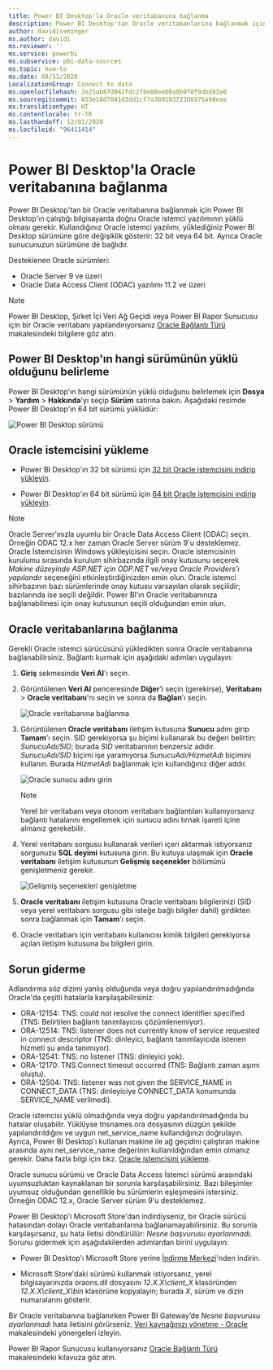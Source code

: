 ```yaml
---
title: Power BI Desktop'la Oracle veritabanına bağlanma
description: Power BI Desktop'tan Oracle veritabanlarına bağlanmak için gerçekleştirilmesi gereken işlemler ve indirmeler
author: davidiseminger
ms.author: davidi
ms.reviewer: ''
ms.service: powerbi
ms.subservice: pbi-data-sources
ms.topic: how-to
ms.date: 08/11/2020
LocalizationGroup: Connect to data
ms.openlocfilehash: 2e25ab87d042fdc2f0e88ee00a0b0f8f9dbd83a0
ms.sourcegitcommit: 653e18d7041d3dd1cf7a38010372366975a98eae
ms.translationtype: HT
ms.contentlocale: tr-TR
ms.lasthandoff: 12/01/2020
ms.locfileid: "96411414"
---
```

# <a name="connect-to-an-oracle-database-with-power-bi-desktop"></a>Power BI Desktop'la Oracle veritabanına bağlanma
Power BI Desktop'tan bir Oracle veritabanına bağlanmak için Power BI Desktop'ın çalıştığı bilgisayarda doğru Oracle istemci yazılımının yüklü olması gerekir. Kullandığınız Oracle istemci yazılımı, yüklediğiniz Power BI Desktop sürümüne göre değişiklik gösterir: 32 bit veya 64 bit. Ayrıca Oracle sunucunuzun sürümüne de bağlıdır.

Desteklenen Oracle sürümleri: 
- Oracle Server 9 ve üzeri
- Oracle Data Access Client (ODAC) yazılımı 11.2 ve üzeri

> [!NOTE]
> Power BI Desktop, Şirket İçi Veri Ağ Geçidi veya Power BI Rapor Sunucusu için bir Oracle veritabanı yapılandırıyorsanız [Oracle Bağlantı Türü](/sql/reporting-services/report-data/oracle-connection-type-ssrs?view=sql-server-ver15) makalesindeki bilgilere göz atın. 


## <a name="determining-which-version-of-power-bi-desktop-is-installed"></a>Power BI Desktop'ın hangi sürümünün yüklü olduğunu belirleme
Power BI Desktop'ın hangi sürümünün yüklü olduğunu belirlemek için **Dosya** > **Yardım** > **Hakkında**'yı seçip **Sürüm** satırına bakın. Aşağıdaki resimde Power BI Desktop'ın 64 bit sürümü yüklüdür:

![Power BI Desktop sürümü](media/desktop-connect-oracle-database/connect-oracle-database_1.png)

## <a name="install-the-oracle-client"></a>Oracle istemcisini yükleme
- Power BI Desktop'ın 32 bit sürümü için [32 bit Oracle istemcisini indirip yükleyin](https://www.oracle.com/technetwork/topics/dotnet/utilsoft-086879.html).

- Power BI Desktop'ın 64 bit sürümü için [64 bit Oracle istemcisini indirip yükleyin](https://www.oracle.com/database/technologies/odac-downloads.html).

> [!NOTE]
> Oracle Server'ınızla uyumlu bir Oracle Data Access Client (ODAC) seçin. Örneğin ODAC 12.x her zaman Oracle Server sürüm 9'u desteklemez.
> Oracle İstemcisinin Windows yükleyicisini seçin.
> Oracle istemcisinin kurulumu sırasında kurulum sihirbazında ilgili onay kutusunu seçerek *Makine düzeyinde ASP.NET için ODP.NET ve/veya Oracle Providers’ı yapılandır* seçeneğini etkinleştirdiğinizden emin olun. Oracle istemci sihirbazının bazı sürümlerinde onay kutusu varsayılan olarak seçilidir; bazılarında ise seçili değildir. Power BI’ın Oracle veritabanınıza bağlanabilmesi için onay kutusunun seçili olduğundan emin olun.

## <a name="connect-to-an-oracle-database"></a>Oracle veritabanlarına bağlanma
Gerekli Oracle istemci sürücüsünü yükledikten sonra Oracle veritabanına bağlanabilirsiniz. Bağlantı kurmak için aşağıdaki adımları uygulayın:

1. **Giriş** sekmesinde **Veri Al**'ı seçin. 

2. Görüntülenen **Veri Al** penceresinde **Diğer**'i seçin (gerekirse), **Veritabanı** > **Oracle veritabanı**'nı seçin ve sonra da **Bağlan**'ı seçin.
   
   ![Oracle veritabanına bağlanma](media/desktop-connect-oracle-database/connect-oracle-database_2.png)
3. Görüntülenen **Oracle veritabanı** iletişim kutusuna **Sunucu** adını girip **Tamam**'ı seçin. SID gerekiyorsa şu biçimi kullanarak bu değeri belirtin: *SunucuAdı/SID*; burada *SID* veritabanının benzersiz adıdır. *SunucuAdı/SID* biçimi işe yaramıyorsa *SunucuAdı/HizmetAdı* biçimini kullanın. Burada *HizmetAdı* bağlanmak için kullandığınız diğer addır.


   ![Oracle sunucu adını girin](media/desktop-connect-oracle-database/connect-oracle-database_3.png)

   > [!NOTE]
   > Yerel bir veritabanı veya otonom veritabanı bağlantıları kullanıyorsanız bağlantı hatalarını engellemek için sunucu adını tırnak işareti içine almanız gerekebilir. 
      
4. Yerel veritabanı sorgusu kullanarak verileri içeri aktarmak istiyorsanız sorgunuzu **SQL deyimi** kutusuna girin. Bu kutuya ulaşmak için **Oracle veritabanı** iletişim kutusunun **Gelişmiş seçenekler** bölümünü genişletmeniz gerekir.
   
   ![Gelişmiş seçenekleri genişletme](media/desktop-connect-oracle-database/connect-oracle-database_4.png)


5. **Oracle veritabanı** iletişim kutusuna Oracle veritabanı bilgilerinizi (SID veya yerel veritabanı sorgusu gibi isteğe bağlı bilgiler dahil) girdikten sonra bağlanmak için **Tamam**'ı seçin.
5. Oracle veritabanı için veritabanı kullanıcısı kimlik bilgileri gerekiyorsa açılan iletişim kutusuna bu bilgileri girin.


## <a name="troubleshooting"></a>Sorun giderme

Adlandırma söz dizimi yanlış olduğunda veya doğru yapılandırılmadığında Oracle'da çeşitli hatalarla karşılaşabilirsiniz:

* ORA-12154: TNS: could not resolve the connect identifier specified (TNS: Belirtilen bağlantı tanımlayıcısı çözümlenemiyor).
* ORA-12514: TNS: listener does not currently know of service requested in connect descriptor (TNS: dinleyici, bağlantı tanımlayıcıda istenen hizmeti şu anda tanımıyor).
* ORA-12541: TNS: no listener (TNS: dinleyici yok).
* ORA-12170: TNS:Connect timeout occurred (TNS: Bağlantı zaman aşımı oluştu).
* ORA-12504: TNS: listener was not given the SERVICE_NAME in CONNECT_DATA (TNS: dinleyiciye CONNECT_DATA konumunda SERVICE_NAME verilmedi).

Oracle istemcisi yüklü olmadığında veya doğru yapılandırılmadığında bu hatalar oluşabilir. Yüklüyse tnsnames.ora dosyasının düzgün şekilde yapılandırıldığını ve uygun net_service_name kullandığınızı doğrulayın. Ayrıca, Power BI Desktop'ı kullanan makine ile ağ geçidini çalıştıran makine arasında aynı net_service_name değerinin kullanıldığından emin olmanız gerekir. Daha fazla bilgi için bkz. [Oracle istemcisini yükleme](#install-the-oracle-client).

Oracle sunucu sürümü ve Oracle Data Access İstemci sürümü arasındaki uyumsuzluktan kaynaklanan bir sorunla karşılaşabilirsiniz. Bazı bileşimler uyumsuz olduğundan genellikle bu sürümlerin eşleşmesini istersiniz. Örneğin ODAC 12.x, Oracle Server sürüm 9'u desteklemez.

Power BI Desktop'ı Microsoft Store'dan indirdiyseniz, bir Oracle sürücü hatasından dolayı Oracle veritabanlarına bağlanamayabilirsiniz. Bu sorunla karşılaşırsanız, şu hata iletisi döndürülür: *Nesne başvurusu ayarlanmadı*. Sorunu gidermek için aşağıdakilerden adımlardan birini uygulayın:

* Power BI Desktop'ı Microsoft Store yerine [İndirme Merkezi](https://www.microsoft.com/download/details.aspx?id=58494)'nden indirin.

* Microsoft Store'daki sürümü kullanmak istiyorsanız, yerel bilgisayarınızda oraons.dll dosyasını _12.X.X\client_X_ klasöründen _12.X.X\client_X\bin_ klasörüne kopyalayın; burada _X_, sürüm ve dizin numaralarını gösterir.

Bir Oracle veritabanına bağlanırken Power BI Gateway’de *Nesne başvurusu ayarlanmadı* hata iletisini görürseniz, [Veri kaynağınızı yönetme - Oracle](service-gateway-onprem-manage-oracle.md) makalesindeki yönergeleri izleyin.

Power BI Rapor Sunucusu kullanıyorsanız [Oracle Bağlantı Türü](/sql/reporting-services/report-data/oracle-connection-type-ssrs?view=sql-server-ver15) makalesindeki kılavuza göz atın.